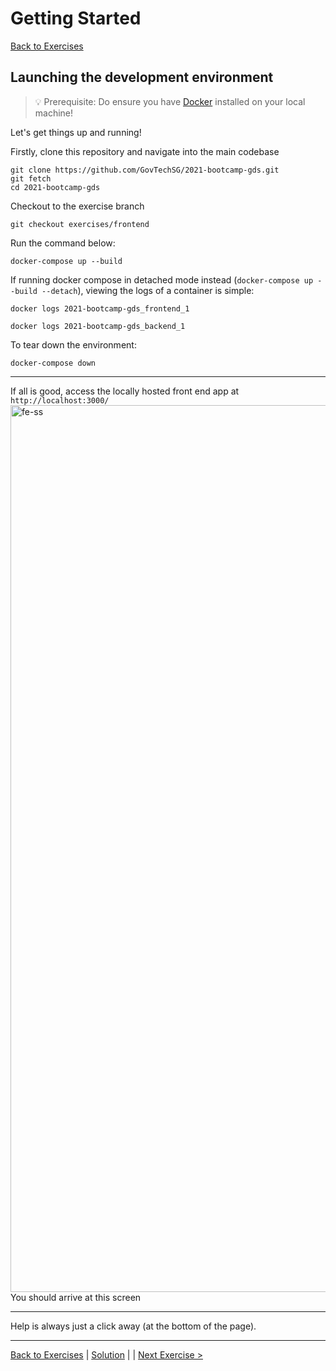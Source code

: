 # Getting Started

[Back to Exercises](../exercises/README.md)

## Launching the development environment

> 💡 Prerequisite: Do ensure you have [Docker](https://www.docker.com/get-started) installed on your local machine!

Let's get things up and running!

Firstly, clone this repository and navigate into the main codebase

```console
git clone https://github.com/GovTechSG/2021-bootcamp-gds.git
git fetch
cd 2021-bootcamp-gds
```

Checkout to the exercise branch

```console
git checkout exercises/frontend
```

Run the command below:

```console
docker-compose up --build
```

If running docker compose in detached mode instead (`docker-compose up --build --detach`), viewing the logs of a container is simple:

```console
docker logs 2021-bootcamp-gds_frontend_1
```

```console
docker logs 2021-bootcamp-gds_backend_1
```

To tear down the environment:

```console
docker-compose down
```

---
If all is good, access the locally hosted front end app at `http://localhost:3000/`
<img width="1419" alt="fe-ss" src="https://user-images.githubusercontent.com/43963814/134466840-341293c3-c0cd-4edd-b64d-e6564ab20199.png">
You should arrive at this screen

---

Help is always just a click away (at the bottom of the page).

---

[Back to Exercises](../exercises/README.md) | [Solution](../solutions/00-GettingStarted.md) | | [Next Exercise >](./10-TheFrontend.md)
